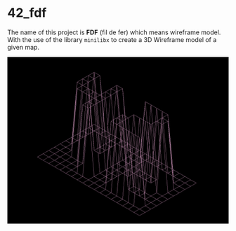 # 42_fdf

The name of this project is __FDF__ (fil de fer) which means wireframe model.\
With the use of the library `minilibx` to create a 3D Wireframe model of a given map.

![42_map](./images/fdf_42_map.png)
